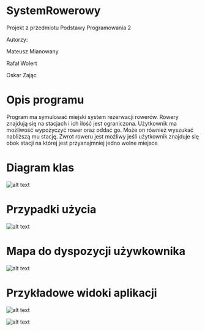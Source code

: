 # SystemRowerowy
Projekt z przedmiotu Podstawy Programowania 2

Autorzy:

Mateusz Mianowany


Rafał Wolert


Oskar Zając

# Opis programu

Program ma symulować miejski system rezerwacji rowerów. Rowery znajdują się na stacjach i ich ilość jest ograniczona. Użytkownik ma możliwość wypożyczyć rower oraz oddać go. Może on
również wyszukać nabliższą mu stację. Zwrot roweru jest możliwy jeśli użytkownik znajduje się obok stacji na której jest przyanajmniej jedno wolne miejsce

# Diagram klas

![alt text](https://raw.githubusercontent.com/zoskar/SystemRowerowy/master/UML/uml_class.jpg)

# Przypadki użycia

![alt text](https://raw.githubusercontent.com/zoskar/SystemRowerowy/master/UML/uml_use_case.jpg)

# Mapa do dyspozycji używkownika

![alt text](https://github.com/zoskar/SystemRowerowy/blob/master/system/src/resources/images/bg_final.jpg)

# Przykładowe widoki aplikacji

![alt text](https://github.com/zoskar/SystemRowerowy/blob/master/UML/wypozyczenie.png)

![alt text](https://github.com/zoskar/SystemRowerowy/blob/master/UML/stacja.png)
